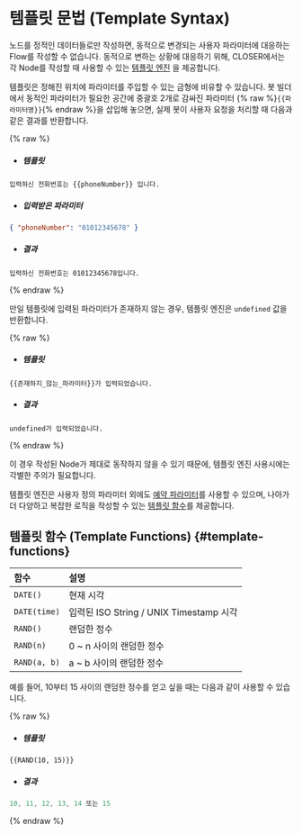 # 템플릿 문법 (Template Syntax)

노드를 정적인 데이터들로만 작성하면, 동적으로 변경되는 사용자 파라미터에 대응하는 Flow를 작성할 수 없습니다.
동적으로 변하는 상황에 대응하기 위해, CLOSER에서는 각 Node를 작성할 때 사용할 수 있는 [템플릿 엔진](https://en.wikipedia.org/wiki/Template_processor) 을 제공합니다.

템플릿은 정해진 위치에 파라미터를 주입할 수 있는 금형에 비유할 수 있습니다. 봇 빌더에서 동적인 파라미터가 필요한 공간에 중괄호 2개로 감싸진 파라미터 {% raw %}`{{파라미터명}}`{% endraw %}을 삽입해 놓으면, 실제 봇이 사용자 요청을 처리할 때 다음과 같은 결과를 반환합니다. 

{% raw %}
- ##### 템플릿
```
입력하신 전화번호는 {{phoneNumber}} 입니다.
```
- ##### 입력받은 파라미터
```json
{ "phoneNumber": "01012345678" }
```
- ##### 결과
```
입력하신 전화번호는 01012345678입니다.
```
{% endraw %}

만일 템플릿에 입력된 파라미터가 존재하지 않는 경우, 템플릿 엔진은 `undefined` 값을 반환합니다.

{% raw %}
- ##### 템플릿
```
{{존재하지_않는_파라미터}}가 입력되었습니다.
```
- ##### 결과
```
undefined가 입력되었습니다.
```
{% endraw %}

이 경우 작성된 Node가 제대로 동작하지 않을 수 있기 때문에, 템플릿 엔진 사용시에는 각별한 주의가 필요합니다.

템플릿 엔진은 사용자 정의 파라미터 외에도 [예약 파라미터](/chapter1/c790-c720-b86d-ac8c-bd07-c124-acc4-d558-ae3028-flow-editor/b178-b4dc/d30c-b77c-bbf8-d13028-parameter.md#reserved-parameters)를 사용할 수 있으며, 나아가 더 다양하고 복잡한 로직을 작성할 수 있는 [템플릿 함수](#template-functions)를 제공합니다.


## 템플릿 함수 (Template Functions) {#template-functions}

| 함수 | 설명 |
| :--- | :--- |
| `DATE()` | 현재 시각 |
| `DATE(time)` | 입력된 ISO String / UNIX Timestamp 시각 |
| `RAND()` | 랜덤한 정수 |
| `RAND(n)` | 0 ~ n 사이의 랜덤한 정수 |
| `RAND(a, b)` | a ~ b 사이의 랜덤한 정수 |

예를 들어, 10부터 15 사이의 랜덤한 정수를 얻고 싶을 때는 다음과 같이 사용할 수 있습니다.

{% raw %}
- ##### 템플릿
```
{{RAND(10, 15)}}
```
- ##### 결과
```js
10, 11, 12, 13, 14 또는 15
```
{% endraw %}
